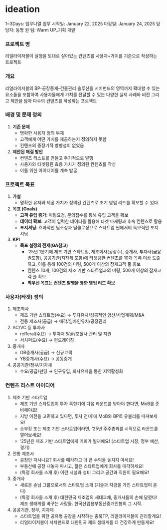 # ideation

1~3Days: 업무나열
업무 시작일: January 22, 2025
마감일: January 24, 2025
담당자: 동명 원
팀: Warm UP_기획 개발

### **프로젝트 명**

리얼라이저블이 실행을 토대로 살아있는 컨텐츠를 사용자+가치를 기준으로 작성하는 프로젝트

### **개요**

리얼라이저블의 BP-공장중재-건물관리 솔루션을 서치펀드의 영역까지 확대할 수 있는 요소들을 포함하여 사용자들에게 가치를 전달할 수 있는 다양한 실제 사례와 비전 그리고 제안을 담아 다수의 컨텐츠를 작성하는 프로젝트

### **배경 및 문제 정의**

1. **기존 문제**
    - 명확한 사용자 정의 부재
    - 고객에게 어떤 가치를 제공하는지 정의하지 못함
    - 컨텐츠의 중장기적 방향성이 없었음
2. **제안된 해결 방안**
    - 컨텐츠 리스트를 만들고 주기적으로 발행
    - 사용자와 타겟팅된 효용 가치가 정의된 컨텐츠를 작성
    - 이를 위한 아이디어를 계속 발굴

### **프로젝트 목표**

1. **가설**
    - 명확한 유저와 제공 가치가 정의된 컨텐츠로 초기 영업 리드를 확보할 수 있다.
2. **목표 (Goals)**
    - **고객 유입 증가**: 미팅요청, 문의접수를 통해 유입 고객을 확보
    - **데이터 확보**: 고객이 입력한 데이터를 활용해 타겟 마케팅과 후속 컨텐츠로 활용
    - **포지셔닝**: 효과적인 딜소싱과 딜클로징으로 스타트업 씬에서의 독보적인 포지셔닝
3. **KPI**
    - **목표 설정의 전제(GA참고)**
        - ‘25년 1분기에 제조 기반 스타트업, 제조회사(공장주), 중개사, 투자사(금융권포함), 공공기관(지자체 포함)에 타겟팅한 컨텐츠를 10개 목록 이상 도출하고, 이를 통해 100건의 미팅, 500개 이상의 잠재고객 풀 화보
        - 컨텐츠 10개, 100건의 제조 기반 스타트업과의 미팅, 500개 이상의 잠재고객 풀 확보
        - **최우선 목표는 컨텐츠 발행을 통한 영업 리드 확보**

### **사용자(타겟) 정의**

1. 제조회사
    - 제조 기반 스타트업(수요) → 투자유치/성공적인 양산/사업계획/M&A
    - 전통 제조사(공급) → 매각/임차인유치/공장관리
2. AC/VC 등 투자사
    - refferal(수요) → 투자처 발굴/포폴사 관리 및 지원
    - 서치퍼드(수요) → 펀드레이징
3. 중개사
    - OB중개사(공급) → 신규고객
    - YB중개사(수요) → 공동중개
4. 공공기관/정부/지자체
    - 수요/공급/펀딩 → 인구유입, 회사유치을 통한 지역활성화

### 컨텐츠 리스트 아이디어

1. 제조 기반 스타트업
    - 제조 기반 스타트업이 투자 혹한기에 다음 라운드를 받아야 한다면, MoB를 준비해야죠!
    - 지방 이전을 고민하고 있다면, 투자 전/후에 MoB와 BP로 유불리를 따져보세요!
    - 소부장 또는 제조 기반 스타트업이라면, ‘25년 주주총회를 시작으로 라운드를 열어보세요!
    - ‘25년은 제조 기반 스타트업에게 기회가 될꺼에요!  (스타트업 시장, 정부 예산, 경기)
2. 전통 제조사
    - 공장만 파시나요? 회사를 매각하고 더 큰 수익을 놓치지 마세요!
    - 부동산에 공장 내놓지 마시고, 젊은 스타트업에게 회사를 매각하세요!
    - (특정 회사를 소개 후) 이런 시설과 설비 그리고 공간과 직원이 필요해요!
3. 중개사
    - 새로운 손님 그룹으로서의 스타트업 소개 (기술과 자금을 가진 스타트업이 온다)
    - (특정 회사들 소개 후) 대한민국 제조업의 세대교체, 중개사들의 손에 달렸다! 제조 생태계를 바꾸는 사람들. 한국산업용부동산중개인협회 그 시작.
4. 공공기관, 정부, 지자체
    - 스타트업을 위한 공유형 공장을 시작하는 충북TP, 리얼라이저블이 관리할게요!
    - 리얼라이저블이 서치펀드로 대한민국 제조 생태계를 더 건강하게 만들게요!